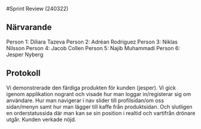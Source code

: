 #Sprint Review (240322)


## Närvarande

Person 1: Diliara Tazeva
Person 2: Adréan Rodriguez
Person 3: Niklas Nilsson
Person 4: Jacob Collen
Person 5: Najib Muhammadi
Person 6: Jesper Nyberg


## Protokoll

Vi demonstrerade den färdiga produkten för kunden (jesper). Vi gick igenom applikation nogrant och visade hur man loggar in/registerar sig om användare. Hur man navigerar i nav slider till profilsidan/om oss sidan/menyn samt hur man lägger till kaffe från produktsidan. Och slutligen en orderstatussida där man kan se sin position i realtid och vartifrån drönare utgår. Kunden verkade nöjd.
